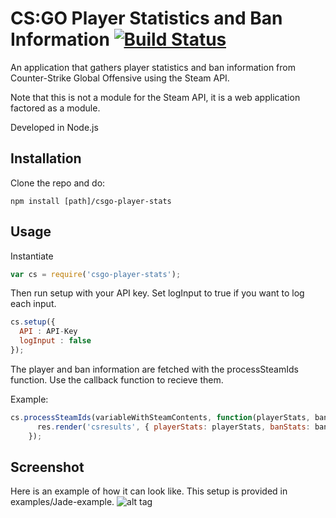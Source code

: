 # CS:GO Player Statistics and Ban Information [![Build Status](https://travis-ci.org/joacand/csgo-player-statistics.svg?branch=master)](https://travis-ci.org/joacand/csgo-player-statistics)

An application that gathers player statistics and ban information from Counter-Strike Global Offensive using the Steam API.

Note that this is not a module for the Steam API, it is a web application factored as a module.

Developed in Node.js

## Installation

Clone the repo and do:
```
npm install [path]/csgo-player-stats
```
## Usage
Instantiate
```js
var cs = require('csgo-player-stats');
```

Then run setup with your API key. Set logInput to true if you want to log each input.

```js
cs.setup({
  API : API-Key
  logInput : false
});
```
The player and ban information are fetched with the processSteamIds function. Use the callback function to recieve them.

Example:
```js
cs.processSteamIds(variableWithSteamContents, function(playerStats, banStats) {
      res.render('csresults', { playerStats: playerStats, banStats: banStats });
    });
```

## Screenshot

Here is an example of how it can look like. This setup is provided in examples/Jade-example.
![alt tag](http://i.imgur.com/fhTFK0v.png "Example usage of the application")
